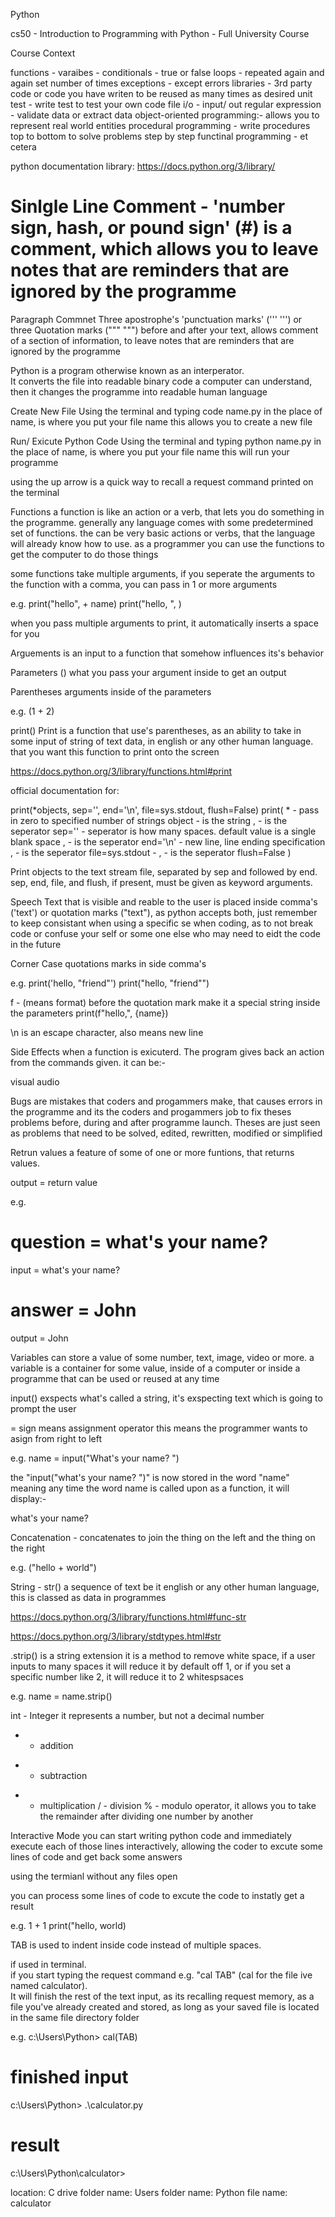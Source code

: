 Python



cs50 - Introduction to Programming with Python - Full University Course

Course Context

functions -
varaibes - 
conditionals - true or false
loops - repeated again and again set number of times
exceptions - except errors
libraries - 3rd party code or code you have writen to be reused as many times as desired
unit test - write test to test your own code
file i/o - input/ out
regular expression - validate data or extract data
object-oriented programming:- allows you to represent real world entities
procedural programming - write procedures top to bottom to solve problems step by step
functinal programming - 
et cetera

python documentation library: https://docs.python.org/3/library/



# Sinlgle Line Comment - 'number sign, hash, or pound sign' (#) is a comment, which allows you to leave notes that are reminders that are ignored by the programme


Paragraph Commnet
Three apostrophe's 'punctuation marks' (''' ''') or three Quotation marks (""" """) before and after your text, 
allows comment of a section of information, 
to leave notes that are reminders that are ignored by the programme 


Python is a program otherwise known as an interperator.  
It converts the file into readable binary code a computer can understand,
then it changes the programme into readable human language


Create New File
Using the terminal and typing 
code name.py
in the place of name, is where you put your file name
this allows you to create a new file


Run/ Exicute Python Code
Using the terminal and typing
python name.py
in the place of name, is where you put your file name
this will run your programme

using the up arrow
is a quick way to recall a request command printed on the terminal


Functions
a function is like an action or a verb,
that lets you do something in the programme.
generally any language comes with some predetermined set of functions.
the can be very basic actions or verbs, 
that the language will already know how to use.
as a programmer you can use the functions to get the computer to do those things

some functions take multiple arguments, 
if you seperate the arguments to the function with a comma, 
you can pass in 1 or more arguments

e.g.
print("hello", + name)
print("hello, ", )

when you pass multiple arguments to print,
it automatically inserts a space for you


Arguements
is an input to a function that somehow influences its's behavior 

Parameters ()
what you pass your argument inside to get an output

Parentheses
arguments inside of the parameters

e.g.
(1 + 2)


print()
Print is a function that use's parentheses, 
as an ability to take in some input of string of text data, 
in english or any other human language.
that you want this function to print onto the screen

https://docs.python.org/3/library/functions.html#print

official documentation for:

print(*objects, sep='', end='\n', file=sys.stdout, flush=False)
print(
    *                   - pass in zero to specified number of strings
    object              - is the string
    ,                   - is the seperator
    sep=''              - seperator is how many spaces.  default value is a single blank space
    ,                   - is the seperator
    end='\n'            - new line, line ending specification
    ,                   - is the seperator
    file=sys.stdout     - 
    ,                   - is the seperator
    flush=False
)

Print objects to the text stream file, separated by sep and followed by end. sep, end, file, and flush, if present, must be given as keyword arguments.

Speech Text that is visible and reable to the user is placed inside comma's ('text') or quotation marks ("text"),
as python accepts both,
just remember to keep consistant when using a specific se when coding, 
as to not break code or confuse your self or some one else who may need to eidt the code in the future


Corner Case
quotations marks in side comma's

e.g.
print('hello, "friend"')
print("hello, \"friend\"")

f - (means format)
before the quotation mark make it a special string
inside the parameters
print(f"hello,", {name})

\n
is an escape character, also means new line

Side Effects
when a function is exicuterd. 
The program gives back an action from the commands given.
it can be:-

visual
audio


Bugs
are mistakes that coders and progammers make, 
that causes errors in the programme
and its the coders and progammers job to fix theses problems
before, during and after programme launch.
Theses are just seen as problems that need to be solved, edited, rewritten, modified or simplified


Retrun values
a feature of some of one or more funtions, 
that returns values.

output = return value

e.g.
# question = what's your name?
input = what's your name?

# answer = John
output = John


Variables
can store a value of some number, text, image, video or more.
a variable is a container for some value, 
inside of a computer or inside a programme that can be used or reused at any time


input()
exspects what's called a string, 
it's exspecting text which is going to prompt the user

= sign means assignment operator
this means the programmer wants to asign from right to left

e.g.
name = input("What's your name? ")

the "input("what's your name? ")" is now stored in the word "name"
meaning any time the word name is called upon as a function,
it will display:-

what's your name?

Concatenation - concatenates
to join the thing on the left and the thing on the right

e.g.
("hello + world")


String - str()
a sequence of text be it english or any other human language, 
this is classed as data in programmes

https://docs.python.org/3/library/functions.html#func-str

https://docs.python.org/3/library/stdtypes.html#str

.strip()
is a string extension
it is a method to remove white space, 
if a user inputs to many spaces it will reduce it by default off 1, 
or if you set a specific number like 2, it will reduce it to 2 whitespsaces

e.g.
name = name.strip()


int - Integer
it represents a number, 
but not a decimal number

+   - addition
-   - subtraction
*   - multiplication
/   - division
%   - modulo operator, it allows you to take the remainder after dividing one number by another


Interactive Mode
you can start writing python code and immediately execute each of those lines interactively,
allowing the coder to excute some lines of code and get back some answers

using the termianl without any files open

you can process some lines of code to excute the code to instatly get a result

e.g.
1 + 1
print("hello, world)


TAB
is used to indent inside code instead of multiple spaces.

if used in terminal.  
if you start typing the request command e.g. "cal TAB" (cal for the file ive named calculator).  
It will finish the rest of the text input,
as its recalling request memory, as a file you've already created and stored, as long as your saved file is located in the same file directory folder

e.g.
c:\Users\Python> cal(TAB)

# finished input
c:\Users\Python> .\calculator.py

# result
c:\Users\Python\calculator>

location: C drive
folder name: Users
folder name: Python
file name: calculator


